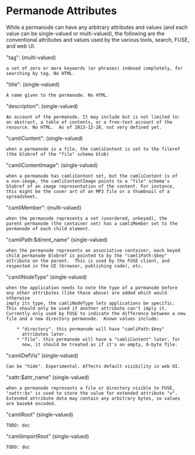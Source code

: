# Permanode Attributes

While a permanode can have any arbitrary attributes and values (and
each value can be single-valued or multi-valued), the following are
the conventional attributes and values used by the various tools,
search, FUSE, and web UI.

"tag": (multi-valued)

    a set of zero or more keywords (or phrases) indexed completely, for
    searching by tag. No HTML.

"title": (single-valued)

    A name given to the permanode. No HTML.

"description": (single-valued)

    An account of the permanode. It may include but is not limited to:
    an abstract, a table of contents, or a free-text account of the
    resource. No HTML.  As of 2013-12-28, not very defined yet.

"camliContent": (single-valued)

    when a permanode is a file, the camliContent is set to the fileref
    (the blobref of the "file" schema blob)

"camliContentImage": (single-valued)

    when a permanode has camliContent set, but the camliContent is of
    a non-image, the camliContentImage points to a "file" schema's
    blobref of an image representation of the content. For instance,
    this might be the cover art of an MP3 file or a thumbnail of a
    spreadsheet.

"camliMember": (multi-valued)

    when the permanode represents a set (unordered, unkeyed), the
    parent permanode (the container set) has a camliMember set to the
    permanode of each child element.

"camliPath:$dirent_name" (single-valued)

    when the permanode represents an associative container, each keyed
    child permanode blobref is pointed to by the "camliPath:$key"
    attribute on the parent.  This is used by the FUSE client, and
    respected in the UI (browser, publishing code), etc.

"camliNodeType" (single-valued)

    when the application needs to note the type of a permanode before
    any other attributes (like those above) are added which would otherwise
    imply its type, the camliNodeType lets applications be specific.
    This should only be used if another attribute can't imply it.
    Currently only used by FUSE to indicate the difference between a new
    file and a new directory permanode.  Known values include:

        * "directory". this permanode will have "camliPath:$key"
          attributes later.
        * "file". this permanode will have a "camliContent" later. for
          now, it should be treated as if it's an empty, 0-byte file.

"camliDefVis" (single-valued)

    Can be "hide". Experimental. Affects default visibility in web UI.

"xattr:$attr_name" (single-valued)

    when a permanode represents a file or directory visible to FUSE,
    "xattr:$x" is used to store the value for extended attribute "x".
    Extended attribute data may contain any arbitrary bytes, so values
    are base64 encoded.

"camliRoot" (single-valued)

    TODO: doc

"camliImportRoot" (single-valued)

    TODO: doc

